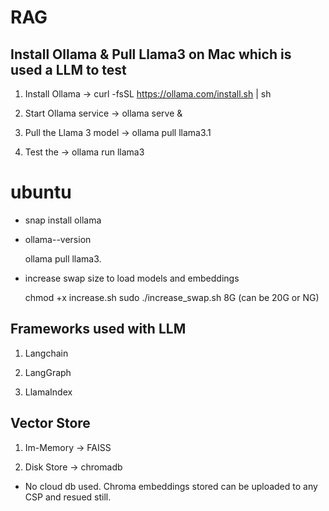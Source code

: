 
# RAG

## Install Ollama & Pull Llama3 on Mac which is used a LLM to test


1. Install Ollama ->
curl -fsSL https://ollama.com/install.sh | sh

2. Start Ollama service ->
ollama serve &

3. Pull the Llama 3 model ->
ollama pull llama3.1

4. Test the  ->
ollama run llama3

#  ubuntu
* snap install ollama

* ollama--version

    ollama pull llama3.

* increase swap size to load models and embeddings

    chmod +x increase.sh
    sudo ./increase_swap.sh 8G  (can be 20G or NG)

## Frameworks used with LLM

1. Langchain

2. LangGraph

3. LlamaIndex

## Vector Store
1. Im-Memory ->
        FAISS

2. Disk Store ->
         chromadb

* No cloud db used. Chroma embeddings stored can be uploaded to any CSP and resued still.
